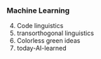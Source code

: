
### Machine Learning
4. Code linguistics
7. transorthogonal linguistics
6. Colorless green ideas
1. today-AI-learned
